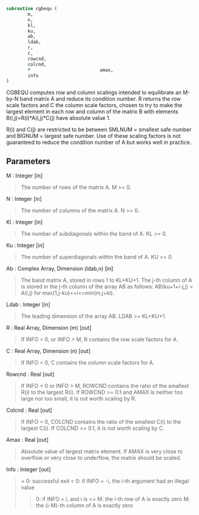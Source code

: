 ```fortran
subroutine cgbequ (
		m,
		n,
		kl,
		ku,
		ab,
		ldab,
		r,
		c,
		rowcnd,
		colcnd,
		*                          amax,
		info
)
```

 CGBEQU computes row and column scalings intended to equilibrate an
 M-by-N band matrix A and reduce its condition number.  R returns the
 row scale factors and C the column scale factors, chosen to try to
 make the largest element in each row and column of the matrix B with
 elements B(i,j)=R(i)*A(i,j)*C(j) have absolute value 1.

 R(i) and C(j) are restricted to be between SMLNUM = smallest safe
 number and BIGNUM = largest safe number.  Use of these scaling
 factors is not guaranteed to reduce the condition number of A but
 works well in practice.

## Parameters
M : Integer [in]
> The number of rows of the matrix A.  M >= 0.

N : Integer [in]
> The number of columns of the matrix A.  N >= 0.

Kl : Integer [in]
> The number of subdiagonals within the band of A.  KL >= 0.

Ku : Integer [in]
> The number of superdiagonals within the band of A.  KU >= 0.

Ab : Complex Array, Dimension (ldab,n) [in]
> The band matrix A, stored in rows 1 to KL+KU+1.  The j-th
> column of A is stored in the j-th column of the array AB as
> follows:
> AB(ku+1+i-j,j) = A(i,j) for max(1,j-ku)<=i<=min(m,j+kl).

Ldab : Integer [in]
> The leading dimension of the array AB.  LDAB >= KL+KU+1.

R : Real Array, Dimension (m) [out]
> If INFO = 0, or INFO > M, R contains the row scale factors
> for A.

C : Real Array, Dimension (n) [out]
> If INFO = 0, C contains the column scale factors for A.

Rowcnd : Real [out]
> If INFO = 0 or INFO > M, ROWCND contains the ratio of the
> smallest R(i) to the largest R(i).  If ROWCND >= 0.1 and
> AMAX is neither too large nor too small, it is not worth
> scaling by R.

Colcnd : Real [out]
> If INFO = 0, COLCND contains the ratio of the smallest
> C(i) to the largest C(i).  If COLCND >= 0.1, it is not
> worth scaling by C.

Amax : Real [out]
> Absolute value of largest matrix element.  If AMAX is very
> close to overflow or very close to underflow, the matrix
> should be scaled.

Info : Integer [out]
> = 0:  successful exit
> < 0:  if INFO = -i, the i-th argument had an illegal value
> > 0:  if INFO = i, and i is
> <= M:  the i-th row of A is exactly zero
> >  M:  the (i-M)-th column of A is exactly zero

